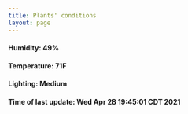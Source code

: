 ```yaml
---
title: Plants' conditions
layout: page
---
```



#### Humidity: 49%
#### Temperature: 71F
#### Lighting: Medium
#### Time of last update: Wed Apr 28 19:45:01 CDT 2021
